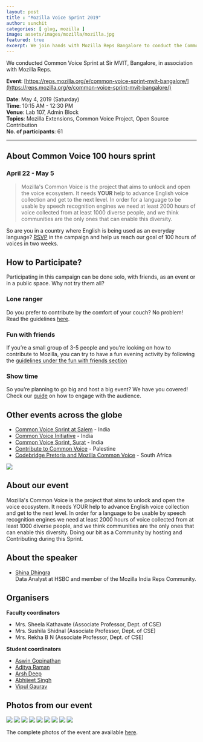 ```yaml
---
layout: post
title : "Mozilla Voice Sprint 2019"
author: sunchit
categories: [ glug, mozilla ]
image: assets/images/mozilla/mozilla.jpg
featured: true
excerpt: We join hands with Mozilla Reps Bangalore to conduct the Common Voice 100 hours sprint, contributing to Mozilla's Common Voice project.
---
```

We conducted Common Voice Sprint at Sir MVIT, Bangalore, in association with Mozilla Reps.

**Event**: [https://reps.mozilla.org/e/common-voice-sprint-mvit-bangalore/](https://reps.mozilla.org/e/common-voice-sprint-mvit-bangalore/)

**Date**: May 4, 2019 (Saturday)  
**Time**: 10:15 AM - 12:30 PM  
**Venue**: Lab 107, Admin Block  
**Topics**: Mozilla Extensions, Common Voice Project, Open Source Contribution  
**No. of participants**: 61

---
## About Common Voice 100 hours sprint
### April 22 - May 5

> Mozilla's Common Voice is the project that aims to unlock and open the voice ecosystem. It needs **YOUR** help to advance English voice collection and get to the next level. In order for a language to be usable by speech recognition engines we need at least 2000 hours of voice collected from at least 1000 diverse people, and we think communities are the only ones that can enable this diversity.

So are you in a country where English is being used as an everyday language? [RSVP](https://activate.mozilla.community/en-US/commonvoice) in the campaign and help us reach our goal of 100 hours of voices in two weeks.

## How to Participate?

Participating in this campaign can be done solo, with friends, as an event or in a public space. Why not try them all?

### Lone ranger

Do you prefer to contribute by the comfort of your couch? No problem! Read the guidelines [here](https://activate.mozilla.community/en-US/commonvoice).

### Fun with friends

If you’re a small group of 3-5 people and you’re looking on how to contribute to Mozilla, you can try to have a fun evening activity by following the [guidelines under the fun with friends section](https://activate.mozilla.community/en-US/commonvoice)

### Show time

So you’re planning to go big and host a big event? We have you covered! Check our [guide](https://activate.mozilla.community/en-US/commonvoice) on how to engage with the audience.


## Other events across the globe

- [Common Voice Sprint at Salem](https://reps.mozilla.org/e/common-voice-sprint-2019-at-salem/) - India
- [Common Voice Initiative](https://reps.mozilla.org/e/common-voice-initiative/) - India
- [Common Voice Sprint, Surat](https://reps.mozilla.org/e/common-voice-sprint-surat/) - India
- [Contribute to Common Voice](https://www.facebook.com/events/630686270735977/) - Palestine
- [Codebridge Pretoria and Mozilla Common Voice](https://www.meetup.com/Codebridge-Pretoria/events/260759551/) - South Africa

![](/assets/images/mozilla/mozillarob.jpg)

## About our event
Mozilla's Common Voice is the project that aims to unlock and open the voice ecosystem. It needs YOUR help to advance English voice collection and get to the next level. In order for a language to be usable by speech recognition engines we need at least 2000 hours of voice collected from at least 1000 diverse people, and we think communities are the only ones that can enable this diversity. Doing our bit as a Community by hosting and Contributing during this Sprint.

## About the speaker
- [Shina Dhingra](https://reps.mozilla.org/u/shina_dhingra/)  
    Data Analyst at HSBC and member of the Mozilla India Reps Community.

## Organisers
**Faculty coordinators**
- Mrs. Sheela Kathavate (Associate Professor, Dept. of CSE)
- Mrs. Sushila Shidnal (Associate Professor, Dept. of CSE)
- Mrs. Rekha B N (Associate Professor, Dept. of CSE)

**Student coordinators**
- [Aswin Gopinathan](https://www.linkedin.com/in/aswin-gopinathan-69556716a/)
- [Aditya Raman](https://www.linkedin.com/in/ramanaditya/)
- [Arsh Deep](https://www.linkedin.com/in/arsh-deep-60140816a/)
- [Abhijeet Singh](http://absingh.com/)
- [Vipul Gaurav](https://www.linkedin.com/in/vipul-gaurav/)

## Photos from our event

![](/assets/images/mozilla/IMG_2416.JPG)
![](/assets/images/mozilla/IMG_2432.JPG)
![](/assets/images/mozilla/IMG_2436.JPG)
![](/assets/images/mozilla/IMG_2470.JPG)
![](/assets/images/mozilla/IMG_2472.JPG)
![](/assets/images/mozilla/IMG_2475.JPG)
![](/assets/images/mozilla/IMG_2485.JPG)
![](/assets/images/mozilla/IMG_2492.JPG)
![](/assets/images/mozilla/IMG_2494.JPG)

The complete photos of the event are available [here](https://drive.google.com/drive/folders/1rfei9NV0lW3lKOaAqk9BNDMRikjUMVWR?usp=sharing).
